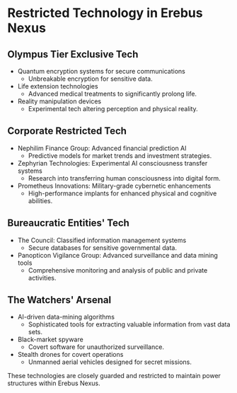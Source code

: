 # Restricted Technology in Erebus Nexus

## Olympus Tier Exclusive Tech

- Quantum encryption systems for secure communications
  - Unbreakable encryption for sensitive data.
- Life extension technologies
  - Advanced medical treatments to significantly prolong life.
- Reality manipulation devices
  - Experimental tech altering perception and physical reality.

## Corporate Restricted Tech

- Nephilim Finance Group: Advanced financial prediction AI
  - Predictive models for market trends and investment strategies.
- Zephyrian Technologies: Experimental AI consciousness transfer systems
  - Research into transferring human consciousness into digital form.
- Prometheus Innovations: Military-grade cybernetic enhancements
  - High-performance implants for enhanced physical and cognitive abilities.

## Bureaucratic Entities' Tech

- The Council: Classified information management systems
  - Secure databases for sensitive governmental data.
- Panopticon Vigilance Group: Advanced surveillance and data mining tools
  - Comprehensive monitoring and analysis of public and private activities.

## The Watchers' Arsenal

- AI-driven data-mining algorithms
  - Sophisticated tools for extracting valuable information from vast data sets.
- Black-market spyware
  - Covert software for unauthorized surveillance.
- Stealth drones for covert operations
  - Unmanned aerial vehicles designed for secret missions.

These technologies are closely guarded and restricted to maintain power structures within Erebus Nexus.
